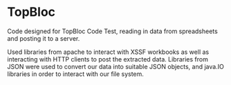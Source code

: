 # TopBloc
Code designed for TopBloc Code Test, reading in data from spreadsheets and posting it to a server.

Used libraries from apache to interact with XSSF workbooks as well as interacting with HTTP clients to post the extracted data.
Libraries from JSON were used to convert our data into suitable JSON objects, and java.IO libraries in order to interact with our file system.
